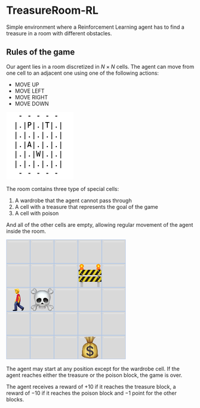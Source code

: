 # TreasureRoom-RL
Simple environment where a Reinforcement Learning agent has to find a treasure in a room with different obstacles.

## Rules of the game
Our agent lies in a room discretized in $N×N$ cells.
The agent can move from one cell to an adjacent one using one of the following actions: 
- MOVE UP
- MOVE LEFT
- MOVE RIGHT
- MOVE DOWN
  
![room](gifs/episode_1_step_0.png)

The room contains three type of special cells:
1. A wardrobe that the agent cannot pass through
2. A cell with a treasure that represents the goal of the game
3. A cell with poison
   
And all of the other cells are empty, allowing regular movement of the agent inside the room.

![example](gifs/animation.png)

The agent may start at any position except for the wardrobe cell. If the agent reaches either the treasure or the poison block, the game is over.

The agent receives a reward of +10 if it reaches the treasure block, a reward of −10 if it reaches the poison block and −1 point for the other blocks.
